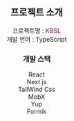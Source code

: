 <h2 align="center"> 프로젝트 소개 </h2>
<div align="center">
  <span>프로젝트명 : </span><span style="color:purple">KBSL</span>
  <br/>
  <span>개발 언어 : </span><span>TypeScript</span>
</div>

<h3 align="center">개발 스택</h3>
<div align="center">
  <span>React</span>
  <br/>
  <span>Next.js</span>
  <br/>
  <span>TailWind Css</span>
  <br/>
  <span>MobX</span>
  <br/>
  <span>Yup</span>
  <br/>
  <span>Formik</span>
</div>
